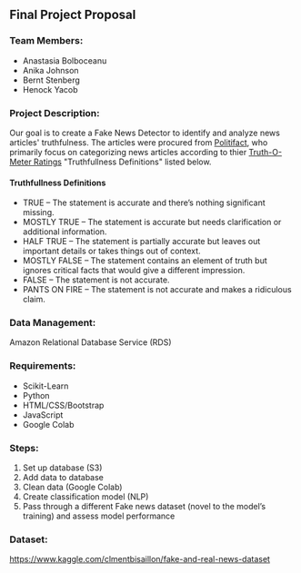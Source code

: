 ## Final Project Proposal

### Team Members:
* Anastasia Bolboceanu
* Anika Johnson
* Bernt Stenberg
* Henock Yacob


### Project Description:
Our goal is to create a Fake News Detector to identify and analyze news articles' truthfulness. The articles were procured from [Politifact](https://www.politifact.com/), who primarily focus on categorizing news articles according to thier [Truth-O-Meter Ratings](https://www.politifact.com/article/2018/feb/12/principles-truth-o-meter-politifacts-methodology-i/#Truth-O-Meter%20ratings) "Truthfullness Definitions" listed below.

#### Truthfullness Definitions
* TRUE – The statement is accurate and there’s nothing significant missing.
* MOSTLY TRUE – The statement is accurate but needs clarification or additional information.
* HALF TRUE – The statement is partially accurate but leaves out important details or takes things out of context.
* MOSTLY FALSE – The statement contains an element of truth but ignores critical facts that would give a different impression.
* FALSE – The statement is not accurate.
* PANTS ON FIRE – The statement is not accurate and makes a ridiculous claim.


### Data Management:
Amazon Relational Database Service (RDS)


### Requirements:
* Scikit-Learn
* Python 
* HTML/CSS/Bootstrap
* JavaScript 
* Google Colab


### Steps:
1. Set up database (S3)
2. Add data to database
3. Clean data (Google Colab)
4. Create classification model (NLP)
5. Pass through a different Fake news dataset (novel to the model’s training) and assess model performance


### Dataset:
https://www.kaggle.com/clmentbisaillon/fake-and-real-news-dataset
